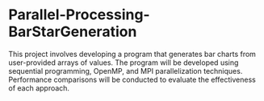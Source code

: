 # Parallel-Processing-BarStarGeneration
This project involves developing a program that generates bar charts from user-provided arrays of values. The program will be developed using sequential programming, OpenMP, and MPI parallelization techniques. Performance comparisons will be conducted to evaluate the effectiveness of each approach.
